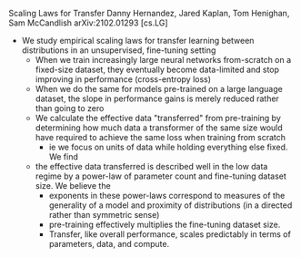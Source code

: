 Scaling Laws for Transfer
Danny Hernandez, Jared Kaplan, Tom Henighan, Sam McCandlish
arXiv:2102.01293 [cs.LG]

* We study empirical scaling laws for transfer learning between distributions
  in an unsupervised, fine-tuning setting
  * When we train increasingly large neural networks from-scratch on a
    fixed-size dataset, they eventually become data-limited and stop improving
    in performance (cross-entropy loss)
  * When we do the same for models pre-trained on a large language dataset, the
    slope in performance gains is merely reduced rather than going to zero
  * We calculate the effective data "transferred" from pre-training
    by determining how much data a transformer of the same size would have
    required to achieve the same loss when training from scratch
    * ie we focus on units of data while holding everything else fixed. We find
  * the effective data transferred is described well in the low data regime by
    a power-law of parameter count and fine-tuning dataset size. We believe the
    * exponents in these power-laws correspond to measures of the generality of
      a model and proximity of distributions (in a directed rather than
      symmetric sense)
    * pre-training effectively multiplies the fine-tuning dataset size.
    * Transfer, like overall performance, scales predictably in terms of
      parameters, data, and compute.
